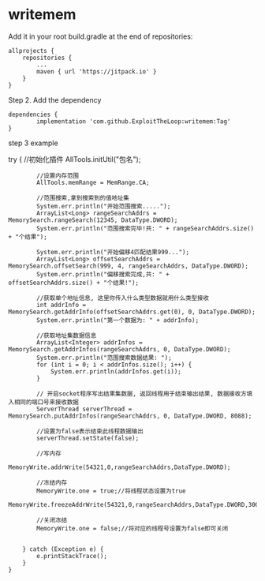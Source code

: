 # writemem

Add it in your root build.gradle at the end of repositories:

	allprojects {
		repositories {
			...
			maven { url 'https://jitpack.io' }
		}
	}
  
  Step 2. Add the dependency

	dependencies {
	        implementation 'com.github.ExploitTheLoop:writemem:Tag'
	}
	
 step 3 example 
 
  try {
            //初始化插件
            AllTools.initUtil("包名");

            //设置内存范围
            AllTools.memRange = MemRange.CA;

            //范围搜索,拿到搜索到的值地址集
            System.err.println("开始范围搜索.....");
            ArrayList<Long> rangeSearchAddrs = MemorySearch.rangeSearch(12345, DataType.DWORD);
            System.err.println("范围搜索完毕!共: " + rangeSearchAddrs.size() + "个结果");

            System.err.println("开始偏移4匹配结果999...");
            ArrayList<Long> offsetSearchAddrs = MemorySearch.offsetSearch(999, 4, rangeSearchAddrs, DataType.DWORD);
            System.err.println("偏移搜索完成,共: " + offsetSearchAddrs.size() + "个结果!");

            //获取单个地址信息, 这里你传入什么类型数据就用什么类型接收
            int addrInfo = MemorySearch.getAddrInfo(offsetSearchAddrs.get(0), 0, DataType.DWORD);
            System.err.println("第一个数据为: " + addrInfo);

            //获取地址集数据信息
            ArrayList<Integer> addrInfos = MemorySearch.getAddrInfos(rangeSearchAddrs, 0, DataType.DWORD);
            System.err.println("范围搜索数据结果: ");
            for (int i = 0; i < addrInfos.size(); i++) {
                System.err.println(addrInfos.get(i));
            }

            // 开启socket程序写出结果集数据, 返回线程用于结束输出结果, 数据接收方填入相同的端口号来接收数据
            ServerThread serverThread = MemorySearch.putAddrInfos(rangeSearchAddrs, 0, DataType.DWORD, 8088);

            //设置为false表示结束此线程数据输出
            serverThread.setState(false);

            //写内存
            MemoryWrite.addrWrite(54321,0,rangeSearchAddrs,DataType.DWORD);

            //冻结内存
            MemoryWrite.one = true;//将线程状态设置为true
            MemoryWrite.freezeAddrWrite(54321,0,rangeSearchAddrs,DataType.DWORD,300,ThreadNumber.ONE);

            //关闭冻结
            MemoryWrite.one = false;//将对应的线程号设置为false即可关闭


        } catch (Exception e) {
            e.printStackTrace();
        }
    }
